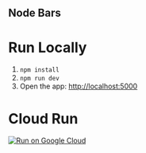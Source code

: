 Node Bars
---------

# Run Locally
1. `npm install`
1. `npm run dev`
1. Open the app: [http://localhost:5000](http://localhost:5000)

# Cloud Run
[![Run on Google Cloud](https://deploy.cloud.run/button.svg)](https://deploy.cloud.run)

